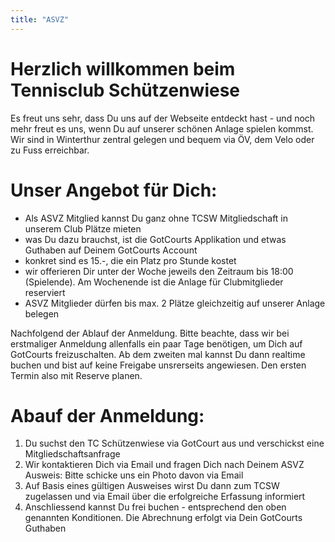 ```yaml
---
title: "ASVZ"
---
```


# Herzlich willkommen beim Tennisclub Schützenwiese

Es freut uns sehr, dass Du uns auf der Webseite entdeckt hast - und noch mehr freut es uns, wenn Du auf unserer schönen Anlage spielen kommst. Wir sind in Winterthur zentral gelegen und bequem via ÖV, dem Velo oder zu Fuss erreichbar. 

# Unser Angebot für Dich:
- Als ASVZ Mitglied kannst Du ganz ohne TCSW Mitgliedschaft in unserem Club Plätze mieten
- was Du dazu brauchst, ist die GotCourts Applikation und etwas Guthaben auf Deinem GotCourts Account
- konkret sind es 15.-, die ein Platz pro Stunde kostet
- wir offerieren Dir unter der Woche jeweils den Zeitraum bis 18:00 (Spielende). Am Wochenende ist die Anlage für Clubmitglieder reserviert
- ASVZ Mitglieder dürfen bis max. 2 Plätze gleichzeitig auf unserer Anlage belegen

Nachfolgend der Ablauf der Anmeldung. Bitte beachte, dass wir bei erstmaliger Anmeldung allenfalls ein paar Tage benötigen, um Dich auf GotCourts freizuschalten. Ab dem zweiten mal kannst Du dann realtime buchen und bist auf keine Freigabe unsrerseits angewiesen. Den ersten Termin also mit Reserve planen.

# Abauf der Anmeldung:
1. Du suchst den TC Schützenwiese via GotCourt aus und verschickst eine Mitgliedschaftsanfrage
2. Wir kontaktieren Dich via Email und fragen Dich nach Deinem ASVZ Ausweis: Bitte schicke uns ein Photo davon via Email
3. Auf Basis eines gültigen Ausweises wirst Du dann zum TCSW zugelassen und via Email über die erfolgreiche Erfassung informiert
4. Anschliessend kannst Du frei buchen - entsprechend den oben genannten Konditionen. Die Abrechnung erfolgt via Dein GotCourts Guthaben
